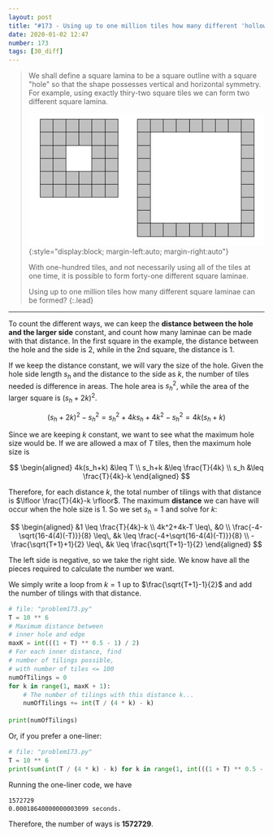 ```yaml
---
layout: post
title: "#173 - Using up to one million tiles how many different 'hollow' square laminae can be formed?"
date: 2020-01-02 12:47
number: 173
tags: [30_diff]
---
```


> We shall define a square lamina to be a square outline with a square "hole" so that the shape possesses vertical and horizontal symmetry. For example,  using exactly thiry-two square tiles we can form two different square lamina.
> 
> ![lamina](/assets/img/project_euler/p173_square_laminas.gif){:style="display:block; margin-left:auto; margin-right:auto"}
> 
> With one-hundred tiles, and not necessarily using all of the tiles at one time, it is possible to form forty-one different square laminae.
>
> Using up to one million tiles how many different square laminae can be formed?
{:.lead}
* * *

To count the different ways, we can keep the **distance between the hole and the larger side** constant, and count how many laminae can be made with that distance. In the first square in the example, the distance between the hole and the side is 2, while in the 2nd square, the distance is 1. 

If we keep the distance constant, we will vary the size of the hole. Given the hole side length $s_h$ and the distance to the side as $k$, the number of tiles needed is difference in areas. The hole area is $s_h^2$, while the area of the larger square is $(s_h+2k)^2$.

$$
(s_h+2k)^2-s_h^2=s_h^2+4ks_h+4k^2-s_h^2 = 4k(s_h+k)
$$

Since we are keeping $k$ constant, we want to see what the maximum hole size would be. If we are allowed a max of $T$ tiles, then the maximum hole size is

$$
\begin{aligned}
	4k(s_h+k) &\leq T
	\\
	s_h+k &\leq \frac{T}{4k}
	\\
	s_h &\leq \frac{T}{4k}-k
\end{aligned}
$$

Therefore, for each distance $k$, the total number of tilings with that distance is $\lfloor \frac{T}{4k}-k \rfloor$. The maximum **distance** we can have will occur when the hole size is 1. So we set $s_h=1$ and solve for $k$:

$$
\begin{aligned}
	&1 \leq \frac{T}{4k}-k
	\\
	4k^2+4k-T \leq\, &0
	\\
	\frac{-4-\sqrt{16-4(4)(-T)}}{8} \leq\, &k \leq \frac{-4+\sqrt{16-4(4)(-T)}}{8}
	\\
	-\frac{\sqrt{T+1}+1}{2} \leq\, &k \leq \frac{\sqrt{T+1}-1}{2}
\end{aligned}
$$

The left side is negative, so we take the right side. We know have all the pieces required to calculate the number we want.

We simply write a loop from $k=1$ up to $\frac{\sqrt{T+1}-1}{2}$ and add the number of tilings with that distance.
```python
# file: "problem173.py"
T = 10 ** 6
# Maximum distance between
# inner hole and edge
maxK = int(((1 + T) ** 0.5 - 1) / 2)
# For each inner distance, find
# number of tilings possible,
# with number of tiles <= 100
numOfTilings = 0
for k in range(1, maxK + 1):
    # The number of tilings with this distance k...
    numOfTilings += int(T / (4 * k) - k)

print(numOfTilings)
```
Or, if you prefer a one-liner:
```python
# file: "problem173.py"
T = 10 ** 6
print(sum(int(T / (4 * k) - k) for k in range(1, int(((1 + T) ** 0.5 - 1) / 2) + 1)))
```
Running the one-liner code, we have
```
1572729
0.00018640000000003099 seconds.
```
Therefore, the number of ways is **1572729**.